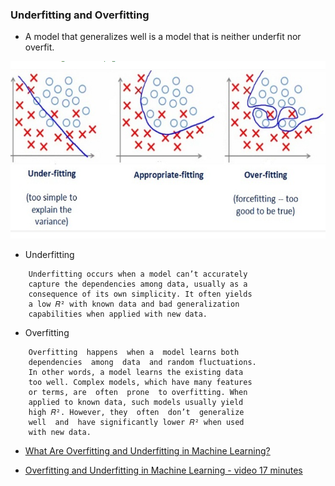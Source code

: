 ### Underfitting and Overfitting

* A model that generalizes well is a model 
  that is neither underfit nor overfit.

<img src="./over_and_under_fitting.png" alt="over_and_under_fitting">


* Underfitting

````
    Underfitting occurs when a model can’t accurately 
    capture the dependencies among data, usually as a 
    consequence of its own simplicity. It often yields 
    a low 𝑅² with known data and bad generalization 
    capabilities when applied with new data.
````

* Overfitting

````
    Overfitting  happens  when a  model learns both 
    dependencies  among  data  and random fluctuations. 
    In other words, a model learns the existing data 
    too well. Complex models, which have many features 
    or terms, are  often  prone  to overfitting. When 
    applied to known data, such models usually yield 
    high 𝑅². However, they  often  don’t  generalize  
    well  and  have significantly lower 𝑅² when used 
    with new data.
````

* [What Are Overfitting and Underfitting in Machine Learning?](https://towardsdatascience.com/what-are-overfitting-and-underfitting-in-machine-learning-a96b30864690)

* [Overfitting and Underfitting in Machine Learning - video 17 minutes](https://www.youtube.com/watch?v=j9_yzC-x-js)

